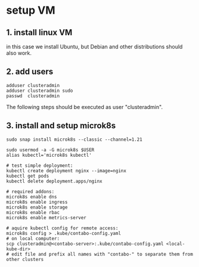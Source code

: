 # setup VM

## 1. install linux VM
in this case we install Ubuntu, but Debian and other distributions should also work.

## 2. add users
```
adduser clusteradmin
adduser clusteradmin sudo
passwd  clusteradmin
```
The following steps should be executed as user "clusteradmin".

## 3. install and setup microk8s
```
sudo snap install microk8s --classic --channel=1.21

sudo usermod -a -G microk8s $USER
alias kubectl='microk8s kubectl'

# test simple deployment:
kubectl create deployment nginx --image=nginx
kubectl get pods
kubectl delete deployment.apps/nginx

# required addons:
microk8s enable dns
microk8s enable ingress
microk8s enable storage
microk8s enable rbac
microk8s enable metrics-server

# aquire kubectl config for remote access:
microk8s config > .kube/contabo-config.yaml
# on local computer:
scp clusteradmin@<contabo-server>:.kube/contabo-config.yaml <local-kube-dir>
# edit file and prefix all names with "contabo-" to separate them from other clusters
```